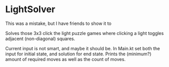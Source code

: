 # LightSolver
This was a mistake, but I have friends to show it to

Solves those 3x3 click the light puzzle games where clicking a light toggles adjacent (non-diagonal) squares.

Current input is not smart, and maybe it should be. In Main.kt set both the input for initial state, and solution for end state. Prints the (minimum?) amount of required moves as well as the count of moves.
